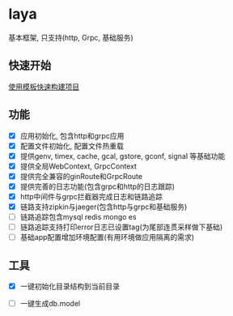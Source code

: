 # laya

基本框架, 只支持(http, Grpc, 基础服务)

## 快速开始

[使用模板快速构建项目](https://github.com/layasugar/laya-template)

## 功能

- [x] 应用初始化, 包含http和grpc应用
- [x] 配置文件初始化, 配置文件热重载
- [x] 提供genv, timex, cache, gcal, gstore, gconf, signal 等基础功能
- [x] 提供全局WebContext, GrpcContext
- [x] 提供完全兼容的ginRoute和GrpcRoute
- [x] 提供完善的日志功能(包含grpc和http的日志跟踪)
- [x] http中间件与grpc拦截器完成日志和链路追踪
- [x] 链路支持zipkin与jaeger(包含http与grpc和基础服务)
- [ ] 链路追踪包含mysql redis mongo es
- [ ] 链路追踪支持打印error日志已设置tag(为尾部连贯采样做下基础)
- [ ] 基础app配置增加环境配置(有用环境做应用隔离的需求)

## 工具

- [x] 一键初始化目录结构到当前目录
- [ ] 一键生成db.model

